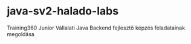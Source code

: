 # java-sv2-halado-labs
Training360 Junior Vállalati Java Backend fejlesztő képzés feladatainak megoldása
